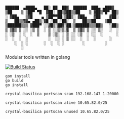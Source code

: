  ```
 ██████  ▄████▄   ██░ ██  ██▓  ██████  ███▄ ▄███▓
▒██    ▒ ▒██▀ ▀█  ▓██░ ██▒▓██▒▒██    ▒ ▓██▒▀█▀ ██▒
░ ▓██▄   ▒▓█    ▄ ▒██▀▀██░▒██▒░ ▓██▄   ▓██    ▓██░
 ▒   ██▒▒▓▓▄ ▄██▒░▓█ ░██ ░██░  ▒   ██▒▒██    ▒██
▒██████▒▒▒ ▓███▀ ░░▓█▒░██▓░██░▒██████▒▒▒██▒   ░██▒
▒ ▒▓▒ ▒ ░░ ░▒ ▒  ░ ▒ ░░▒░▒░▓  ▒ ▒▓▒ ▒ ░░ ▒░   ░  ░
░ ░▒  ░ ░  ░  ▒    ▒ ░▒░ ░ ▒ ░░ ░▒  ░ ░░  ░      ░
░  ░  ░  ░         ░  ░░ ░ ▒ ░░  ░  ░  ░      ░   
     ░  ░ ░       ░  ░  ░ ░        ░         ░   
        ░                                                                                                            

```

Modular tools written in golang


[![Build Status](https://travis-ci.org/AlexsJones/schism.svg?branch=master)](https://travis-ci.org/AlexsJones/schism)

```
gom install
go build
go install
```

```
crystal-basilica portscan scan 192.168.147 1-20000
```
```
crystal-basilica portscan alive 10.65.82.0/25
```
```
crystal-basilica portscan unused 10.65.82.0/25
```
